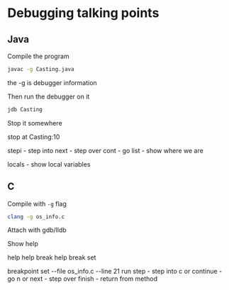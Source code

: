 Debugging talking points
=========================

Java
----

Compile the program

```sh
javac -g Casting.java 
```

the -g is debugger information

Then run the debugger on it

```sh
jdb Casting
```

Stop it somewhere

stop at Casting:10

stepi - step into
next - step over
cont - go
list - show where we are

locals - show local variables

C
-

Compile with `-g` flag

```sh
clang -g os_info.c
```

Attach with gdb/lldb

Show help

help
help break
help break set

breakpoint set --file os_info.c --line 21
run
step - step into
c or continue - go
n or next  - step over
finish - return from method
